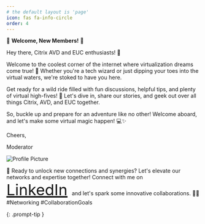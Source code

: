 ```yaml
---
# the default layout is 'page'
icon: fas fa-info-circle
order: 4
---
```

🎉 **Welcome, New Members!** 🚀

Hey there, Citrix AVD and EUC enthusiasts! 🌟

Welcome to the coolest corner of the internet where virtualization dreams come true! 🎉 Whether you're a tech wizard or just dipping your toes into the virtual waters, we're stoked to have you here.

Get ready for a wild ride filled with fun discussions, helpful tips, and plenty of virtual high-fives! 🙌 Let's dive in, share our stories, and geek out over all things Citrix, AVD, and EUC together.

So, buckle up and prepare for an adventure like no other! Welcome aboard, and let's make some virtual magic happen! 💻✨

Cheers,  

Moderator


![Profile Picture](https://pbs.twimg.com/profile_images/1774168551039152128/PKqShW0W_400x400.jpg)

🌟 Ready to unlock new connections and synergies? Let's elevate our networks and expertise together! Connect with me on <span style="font-size: 40px;"> [LinkedIn](https://www.linkedin.com/in/dinushatharindu/) </span>and let's spark some innovative collaborations. 💼✨ #Networking #CollaborationGoals



{: .prompt-tip }
